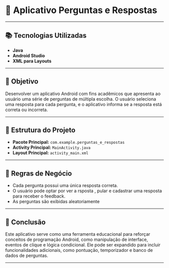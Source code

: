 # 📄 Aplicativo **Perguntas e Respostas**
---
## 📚 Tecnologias Utilizadas

* **Java**
* **Android Studio**
* **XML para Layouts**

---
## 🎯 Objetivo

Desenvolver um aplicativo Android com fins acadêmicos que apresenta ao usuário uma série de perguntas de múltipla escolha. O usuário seleciona uma resposta para cada pergunta, e o aplicativo informa se a resposta está correta ou incorreta.

---

## 🧱 Estrutura do Projeto

* **Pacote Principal:** `com.example.perguntas_e_respostas`
* **Activity Principal:** `MainActivity.java`
* **Layout Principal:** `activity_main.xml`

---

## 🧮 Regras de Negócio

* Cada pergunta possui uma única resposta correta.
* O usuário pode optar por ver a rsposta , pular e cadastrar  uma resposta para receber o feedback.
* As perguntas são exibidas aleatoriamente



---


## 📝 Conclusão

Este aplicativo serve como uma ferramenta educacional para reforçar conceitos de programação Android, como manipulação de interface, eventos de clique e lógica condicional. Ele pode ser expandido para incluir funcionalidades adicionais, como pontuação, temporizador e banco de dados de perguntas.

---

